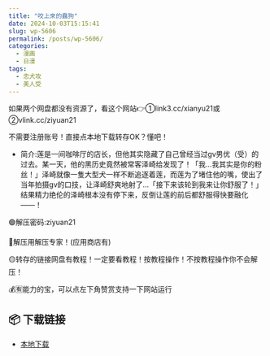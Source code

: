 ```yaml
---
title: "咬上來的蠢狗"
date: 2024-10-03T15:15:41
slug: wp-5606
permalink: /posts/wp-5606/
categories:
  - 漫画
  - 日漫
tags:
  - 忠犬攻
  - 美人受
---
```


如果两个网盘都没有资源了，看这个网站👉①link3.cc/xianyu21或②vlink.cc/ziyuan21

不需要注册账号！直接点本地下载转存OK？懂吧！

*   简介:莲是一间咖啡厅的店长，但他其实隐藏了自己曾经当过gⅴ男优（受）的过去。某一天，他的黑历史竟然被常客泽崎给发现了！「我…我其实是你的粉丝！」泽崎就像一隻大型犬一样不断追逐着莲，而莲为了堵住他的嘴，使出了当年拍摄gⅴ的口技，让泽崎舒爽地射了…「接下来该轮到我来让你舒服了！」结果精力绝伦的泽崎根本没有停下来，反倒让莲的前后都舒服得快要融化——！

🟢解压密码:ziyuan21

🔵解压用解压专家！(应用商店有)

🟡转存的链接网盘有教程！一定要看教程！按教程操作！不按教程操作你不会解压！

💰🈶能力的宝，可以点左下角赞赏支持一下网站运行

## 📦 下载链接
- [本地下载](https://blziyuan21.com/pay-download/5606?key=8d7bd4ff4d&down_id=0)

